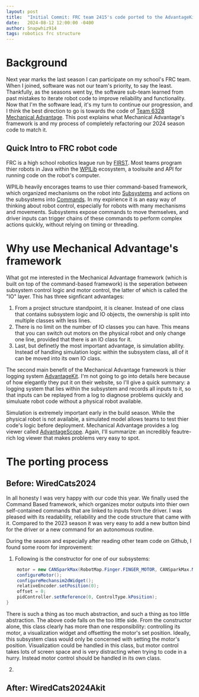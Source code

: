 ```yaml
---
layout: post
title:  "Initial Commit: FRC team 2415's code ported to the AdvantageKit framework"
date:   2024-08-12 12:00:00 -0400
author: Snapwhiz914
tags: robotics frc structure
---
```


# Background

Next year marks the last season I can participate on my school's FRC team. When I joined, software was not our team's priority, to say the least. Thankfully, as the seasons went by, the software sub-team learned from past mistakes to iterate robot code to improve reliability and functionality. Now that I'm the software lead, it's my turn to continue our progression, and I think the best direction to go is towards the code of [Team 6328 Mechanical Advantage](https://github.com/mechanical-advantage). This post explains what Mechanical Advantage's framework is and my process of completely refactoring our 2024 season code to match it.

## Quick Intro to FRC robot code

FRC is a high school robotics league run by [FIRST](https://www.firstinspires.org/robotics/frc). Most teams program thier robots in Java within the [WPILib](https://docs.wpilib.org/en/stable/index.html) ecosystem, a toolsuite and API for running code on the robot's computer.

WPILib heavily encorages teams to use thier command-based framework, which organized mechanisms on the robot into [Subsystems](https://docs.wpilib.org/en/stable/docs/software/commandbased/subsystems.html#subsystems) and actions on the subsystems into [Commands](https://docs.wpilib.org/en/stable/docs/software/commandbased/commands.html). In my expirience it is an easy way of thinking about robot control, especially for robots with many mechanisms and movements. Subsystems expose commands to move themselves, and driver inputs can trigger chains of these commands to perform complex actions quickly, without relying on timing or threading.

# Why use Mechanical Advantage's framework

What got me interested in the Mechanical Advantage framework (which is built on top of the command-based framework) is the seperation between subsystem control logic and motor control, the latter of which is called the "IO" layer. This has three signficant advantages:

1. From a project structure standpoint, it is cleaner. Instead of one class that contains subsystem logic and IO objects, the ownership is split into multiple classes with less lines.
2. There is no limit on the number of IO classes you can have. This means that you can switch out motors on the physical robot and only change one line, provided that there is an IO class for it.
3. Last, but definetly the most important advantage, is simulation ability. Instead of handling simulation logic within the subsystem class, all of it can be moved into its own IO class.

The second main benefit of the Mechanical Advantage framework is thier logging system [AdvantageKit](https://docs.advantagekit.org/what-is-advantagekit). I'm not going to go into details here because of how elegantly they put it on their website, so I'll give a quick summary: a logging system that lies within the subsystem and records all inputs to it, so that inputs can be replayed from a log to diagnose problems quickly and simuluate robot code without a physical robot available.

Simulation is extremely important early in the build season. While the physical robot is not available, a simulated model allows teams to test thier code's logic before deployment. Mechanical Advantage provides a log viewer called [AdvantageScope](https://github.com/Mechanical-Advantage/AdvantageScope). Again, I'll summarize: an incredibly feautre-rich log viewer that makes problems very easy to spot.

# The porting process

## Before: WiredCats2024

In all honesty I was very happy with our code this year. We finally used the Command Based framework, which organizes motor outputs into thier own self-contained commands that are linked to inputs from the driver. I was pleased with its readability, reliability and the code structure that came with it. Compared to the 2023 season it was very easy to add a new button bind for the driver or a new command for an autonomous routine.

During the season and especially after reading other team code on Github, I found some room for improvement:

1. Following is the constructor for one of our subsystems:
```java
    motor = new CANSparkMax(RobotMap.Finger.FINGER_MOTOR, CANSparkMax.MotorType.kBrushless); // initialize motor
    configureMotor();
    configureMechansim2dWidget();
    relativeEncoder.setPosition(0);
    offset = 0; 
    pidController.setReference(0, ControlType.kPosition);
}
```
There is such a thing as too much abstraction, and such a thing as too little abstraction. The above code falls on the too little side. From the constructor alone, this class clearly has more than one responsibility: controlling its motor, a visualization widget and offsetting the motor's set position. Ideally, this subsystem class would only be concerned with setting the motor's position. Visualization could be handled in this class, but motor control takes lots of screen space and is very distracting when trying to code in a hurry. Instead motor control should be handled in its own class.

2. 

## After: WiredCats2024Akit

